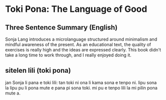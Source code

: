 # Toki Pona: The Language of Good

## Three Sentence Summary (English)

Sonja Lang introduces a microlanguage structured around minimalism and mindful
awareness of the present. As an educational text, the quality of exercises is
really high and the ideas are expressed clearly. This book didn't take a long
time to work through, and I really enjoyed doing it.

## sitelen lili (toki pona)

jan Sonja li pana e toki lili: tan toki ni ona li kama sona e tenpo ni. lipu
sona la lipu pu li pona mute e pana pi sona toki. mi pu e tenpo lili la mi pilin
pona mute a.

